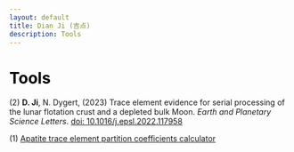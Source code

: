 ```yaml
---
layout: default
title: Dian Ji (吉点)
description: Tools
---
```


# <span style="color:black">Tools</span>
 
(2) **D. Ji**, N. Dygert, (2023) Trace element evidence for serial processing of the lunar flotation crust and a depleted bulk Moon. <em>Earth and Planetary Science Letters</em>. [doi: 10.1016/j.epsl.2022.117958](https://doi.org/10.1016/j.epsl.2022.117958)<br>

(1) [Apatite trace element partition coefficients calculator](https://dian01811.github.io/files/Apatite_calculator.xlsx)
